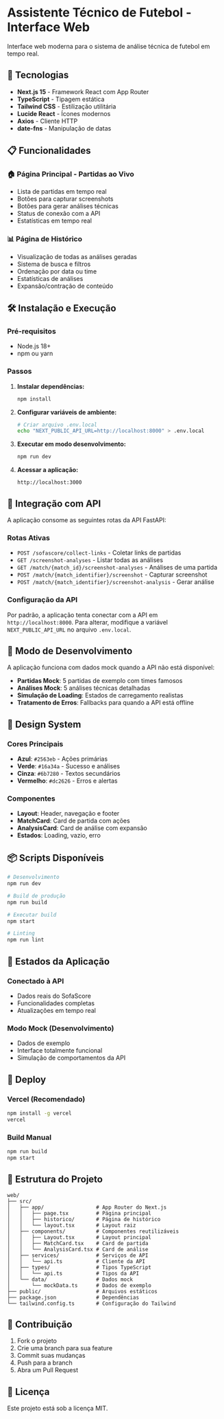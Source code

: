 # Assistente Técnico de Futebol - Interface Web

Interface web moderna para o sistema de análise técnica de futebol em tempo real.

## 🚀 Tecnologias

- **Next.js 15** - Framework React com App Router
- **TypeScript** - Tipagem estática
- **Tailwind CSS** - Estilização utilitária
- **Lucide React** - Ícones modernos
- **Axios** - Cliente HTTP
- **date-fns** - Manipulação de datas

## 📋 Funcionalidades

### 🏠 Página Principal - Partidas ao Vivo
- Lista de partidas em tempo real
- Botões para capturar screenshots
- Botões para gerar análises técnicas
- Status de conexão com a API
- Estatísticas em tempo real

### 📊 Página de Histórico
- Visualização de todas as análises geradas
- Sistema de busca e filtros
- Ordenação por data ou time
- Estatísticas de análises
- Expansão/contração de conteúdo

## 🛠️ Instalação e Execução

### Pré-requisitos
- Node.js 18+ 
- npm ou yarn

### Passos

1. **Instalar dependências:**
   ```bash
   npm install
   ```

2. **Configurar variáveis de ambiente:**
   ```bash
   # Criar arquivo .env.local
   echo "NEXT_PUBLIC_API_URL=http://localhost:8000" > .env.local
   ```

3. **Executar em modo desenvolvimento:**
   ```bash
   npm run dev
   ```

4. **Acessar a aplicação:**
   ```
   http://localhost:3000
   ```

## 🔗 Integração com API

A aplicação consome as seguintes rotas da API FastAPI:

### Rotas Ativas
- `POST /sofascore/collect-links` - Coletar links de partidas
- `GET /screenshot-analyses` - Listar todas as análises
- `GET /match/{match_id}/screenshot-analyses` - Análises de uma partida
- `POST /match/{match_identifier}/screenshot` - Capturar screenshot
- `POST /match/{match_identifier}/screenshot-analysis` - Gerar análise

### Configuração da API
Por padrão, a aplicação tenta conectar com a API em `http://localhost:8000`. 
Para alterar, modifique a variável `NEXT_PUBLIC_API_URL` no arquivo `.env.local`.

## 📱 Modo de Desenvolvimento

A aplicação funciona com dados mock quando a API não está disponível:

- **Partidas Mock**: 5 partidas de exemplo com times famosos
- **Análises Mock**: 5 análises técnicas detalhadas
- **Simulação de Loading**: Estados de carregamento realistas
- **Tratamento de Erros**: Fallbacks para quando a API está offline

## 🎨 Design System

### Cores Principais
- **Azul**: `#2563eb` - Ações primárias
- **Verde**: `#16a34a` - Sucesso e análises
- **Cinza**: `#6b7280` - Textos secundários
- **Vermelho**: `#dc2626` - Erros e alertas

### Componentes
- **Layout**: Header, navegação e footer
- **MatchCard**: Card de partida com ações
- **AnalysisCard**: Card de análise com expansão
- **Estados**: Loading, vazio, erro

## 📦 Scripts Disponíveis

```bash
# Desenvolvimento
npm run dev

# Build de produção
npm run build

# Executar build
npm start

# Linting
npm run lint
```

## 🔄 Estados da Aplicação

### Conectado à API
- Dados reais do SofaScore
- Funcionalidades completas
- Atualizações em tempo real

### Modo Mock (Desenvolvimento)
- Dados de exemplo
- Interface totalmente funcional
- Simulação de comportamentos da API

## 🚀 Deploy

### Vercel (Recomendado)
```bash
npm install -g vercel
vercel
```

### Build Manual
```bash
npm run build
npm start
```

## 📝 Estrutura do Projeto

```
web/
├── src/
│   ├── app/                 # App Router do Next.js
│   │   ├── page.tsx         # Página principal
│   │   ├── historico/       # Página de histórico
│   │   └── layout.tsx       # Layout raiz
│   ├── components/          # Componentes reutilizáveis
│   │   ├── Layout.tsx       # Layout principal
│   │   ├── MatchCard.tsx    # Card de partida
│   │   └── AnalysisCard.tsx # Card de análise
│   ├── services/            # Serviços de API
│   │   └── api.ts           # Cliente da API
│   ├── types/               # Tipos TypeScript
│   │   └── api.ts           # Tipos da API
│   └── data/                # Dados mock
│       └── mockData.ts      # Dados de exemplo
├── public/                  # Arquivos estáticos
├── package.json             # Dependências
└── tailwind.config.ts       # Configuração do Tailwind
```

## 🤝 Contribuição

1. Fork o projeto
2. Crie uma branch para sua feature
3. Commit suas mudanças
4. Push para a branch
5. Abra um Pull Request

## 📄 Licença

Este projeto está sob a licença MIT.
